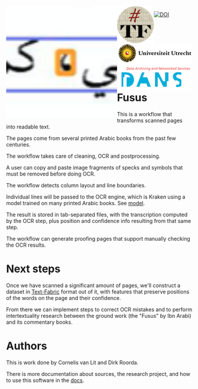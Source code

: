 <div>
<img src="docs/images/fusus-small.png" align="left" width="300"/>
<img src="docs/images/tf-small.png" align="left" width="100"/>
<img src="docs/images/uu.png" align="right" width="200"/>
<img src="docs/images/dans.png" align="right" width="200"/>
</div>

[![DOI](https://zenodo.org/badge/DOI/10.5281/zenodo.4309884.svg)](https://doi.org/10.5281/zenodo.4309884)

# Fusus

This is a workflow that transforms scanned pages into readable text.

The pages come from several printed Arabic books from the past few centuries.

The workflow takes care of cleaning, OCR and postprocessing.

A user can copy and paste image fragments of specks and symbols that must be removed before doing OCR.

The workflow detects column layout and line boundaries.

Individual lines will be passed to the OCR engine, which is Kraken using a model trained
on many printed Arabic books.
See [model](https://among.github.io/fusus/about/model.html).

The result is stored in tab-separated files, with the transcription computed by the OCR step,
plus position and confidence info resulting from that same step.

The workflow can generate proofing pages that support manually checking the OCR results.

# Next steps

Once we have scanned a significant amount of pages, we'll construct a dataset in
[Text-Fabric]()
format out of it, with features that preserve positions of the words on the page and their confidence.

From there we can implement steps to correct OCR mistakes and to perform intertextuality research between
the ground work (the "Fusus" by Ibn Arabi) and its commentary books.

# Authors

This is work done by Cornelis van Lit and Dirk Roorda.

There is more documentation about sources, the research project, and how to use
this software in the
[docs](https://among.github.io/fusus/).
